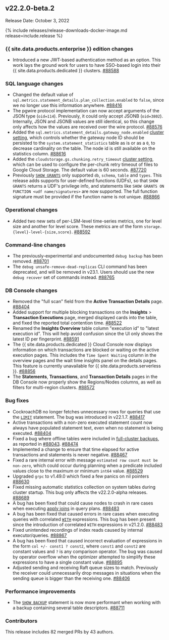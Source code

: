 ## v22.2.0-beta.2

Release Date: October 3, 2022

{% include releases/release-downloads-docker-image.md release=include.release %}

<h3 id="v22-2-0-beta-2-{{-site.data.products.enterprise-}}-edition-changes">{{ site.data.products.enterprise }} edition changes</h3>

- Introduced a new JWT-based authentication method as an option. This work lays the ground work for users to have SSO-based login into their {{ site.data.products.dedicated }} clusters. [#88588][#88588]

<h3 id="v22-2-0-beta-2-sql-language-changes">SQL language changes</h3>

- Changed the default value of `sql.metrics.statement_details.plan_collection.enabled` to `false`, since we no longer use this information anywhere. [#88416][#88416]
- The pgwire protocol implementation can now accept arguments of the JSON type (`oid=114`). Previously, it could only accept JSONB (`oid=3802`). Internally, JSON and JSONB values are still identical, so this change only affects how the values are received over the wire protocol. [#88576][#88576]
- Added the `sql.metrics.statement_details.gateway_node.enabled` [cluster setting](../{{site.versions["dev"]}}/cluster-settings.html), which controls whether the gateway node ID should be persisted to the `system.statement_statistics` table as is or as a `0`, to decrease cardinality on the table. The node id is still available on the statistics column. [#88616][#88616]
- Added the `cloudstorage.gs.chunking.retry_timeout` [cluster setting](../{{site.versions["dev"]}}/cluster-settings.html), which can be used to configure the per-chunk retry timeout of files to Google Cloud Storage. The default value is 60 seconds. [#87720][#87720]
- Previously [`SHOW GRANTS`](../{{site.versions["dev"]}}/show-grants.html) only supported `db`, `schema`, `table` and `types`. This release adds supports for user-defined functions (UDFs), so that `SHOW GRANTS` returns a UDF's privilege info, and statements like `SHOW GRANTS ON FUNCTION <udf name/signatures>` are now supported. The full function signature must be provided if the function name is not unique. [#88866][#88866]

<h3 id="v22-2-0-beta-2-operational-changes">Operational changes</h3>

- Added two new sets of per-LSM-level time-series metrics, one for level size and another for level score. These metrics are of the form `storage.{level}-level-{size,score}`. [#88592][#88592]

<h3 id="v22-2-0-beta-2-command-line-changes">Command-line changes</h3>

- The previously-experimental and undocumented `debug backup` has been removed. [#88701][#88701]
- The `debug unsafe-remove-dead-replicas` CLI command has been deprecated, and will be removed in v23.1. Users should use the new `debug recover` set of commands instead. [#88765][#88765]

<h3 id="v22-2-0-beta-2-db-console-changes">DB Console changes</h3>

- Removed the "full scan" field from the **Active Transaction Details** page. [#88404][#88404]
- Added support for multiple blocking transactions on the **Insights** > **Transaction Executions** page, merged displayed cards into the table, and fixed the reported total contention time. [#88522][#88522]
- Renamed the **Insights Overview** table column "execution id" to "latest execution id". This will help avoid confusion since the UI only shows the latest ID per fingerprint. [#88591][#88591]
- The {{ site.data.products.dedicated }} Cloud Console now displays information on which transactions are blocked or waiting on the active execution pages. This includes the `Time Spent Waiting` column in the overview pages and the wait time insights panel on the details pages. This feature is currently unavailable for {{ site.data.products.serverless }}. [#88856][#88856]
- The **Statements**, **Transactions**, and **Transaction Details** pages in the DB Console now properly show the Regions/Nodes columns, as well as filters for multi-region clusters. [#88572][#88572]

<h3 id="v22-2-0-beta-2-bug-fixes">Bug fixes</h3>

- CockroachDB no longer fetches unnecessary rows for queries that use the [`LIMIT`](../{{site.versions["dev"]}}/limit-offset.html) statement. The bug was introduced in v22.1.7. [#88417][#88417]
- Active transactions with a non-zero executed statement count now always have populated statement text, even when no statement is being executed. [#88404][#88404]
- Fixed a bug where offline tables were included in [full-cluster backups](../{{site.versions["dev"]}}/backup.html#backup-a-cluster), as reported in [#88043](https://github.com/cockroachdb/cockroach/issues/88043). [#88474][#88474]
- Implemented a change to ensure that time elapsed for active transactions and statements is never negative. [#88467][#88467]
- Fixed a rare internal error with message `estimated row count must be non-zero`, which could occur during planning when a predicate included values close to the maximum or minimum `int64` value. [#88529][#88529]
- Upgraded `grpc` to v1.49.0 which fixed a few panics on nil pointers [#88630][#88630]
- Fixed missing automatic statistics collection on system tables during cluster startup. This bug only affects the v22.2.0-alpha releases. [#88689][#88689]
- A bug has been fixed that could cause nodes to crash in rare cases when executing [apply joins](../{{site.versions["dev"]}}/joins.html#apply-joins) in query plans. [#88483][#88483]
- A bug has been fixed that caused errors in rare cases when executing queries with correlated [`WITH`](../{{site.versions["dev"]}}/common-table-expressions.html) expressions. This bug has been present since the introduction of correlated `WITH` expressions in v21.2.0. [#88483][#88483]
- Fixed unintended recordings of index reads caused by internal executor/queries. [#88867][#88867]
- A bug has been fixed that caused incorrect evaluation of expressions in the form `col +/- const1 ? const2`, where `const1` and `const2` are constant values and `?` is any comparison operator. The bug was caused by operator overflow when the optimizer attempted to simplify these expressions to have a single constant value. [#88895][#88895]
- Adjusted sending and receiving Raft queue sizes to match. Previously the receiver could unnecessarily drop messages in situations when the sending queue is bigger than the receiving one. [#88406][#88406]

<h3 id="v22-2-0-beta-2-performance-improvements">Performance improvements</h3>

- The [`SHOW BACKUP`](../{{site.versions["dev"]}}/show-backup.html) statement is now more performant when working with a backup containing several table descriptors. [#88711][#88711]

<h3 id="v22-2-0-beta-2-contributors">Contributors</h3>

This release includes 82 merged PRs by 43 authors.

[#87720]: https://github.com/cockroachdb/cockroach/pull/87720
[#88358]: https://github.com/cockroachdb/cockroach/pull/88358
[#88404]: https://github.com/cockroachdb/cockroach/pull/88404
[#88406]: https://github.com/cockroachdb/cockroach/pull/88406
[#88416]: https://github.com/cockroachdb/cockroach/pull/88416
[#88417]: https://github.com/cockroachdb/cockroach/pull/88417
[#88424]: https://github.com/cockroachdb/cockroach/pull/88424
[#88467]: https://github.com/cockroachdb/cockroach/pull/88467
[#88474]: https://github.com/cockroachdb/cockroach/pull/88474
[#88483]: https://github.com/cockroachdb/cockroach/pull/88483
[#88522]: https://github.com/cockroachdb/cockroach/pull/88522
[#88529]: https://github.com/cockroachdb/cockroach/pull/88529
[#88572]: https://github.com/cockroachdb/cockroach/pull/88572
[#88576]: https://github.com/cockroachdb/cockroach/pull/88576
[#88588]: https://github.com/cockroachdb/cockroach/pull/88588
[#88591]: https://github.com/cockroachdb/cockroach/pull/88591
[#88592]: https://github.com/cockroachdb/cockroach/pull/88592
[#88610]: https://github.com/cockroachdb/cockroach/pull/88610
[#88616]: https://github.com/cockroachdb/cockroach/pull/88616
[#88624]: https://github.com/cockroachdb/cockroach/pull/88624
[#88630]: https://github.com/cockroachdb/cockroach/pull/88630
[#88689]: https://github.com/cockroachdb/cockroach/pull/88689
[#88701]: https://github.com/cockroachdb/cockroach/pull/88701
[#88711]: https://github.com/cockroachdb/cockroach/pull/88711
[#88765]: https://github.com/cockroachdb/cockroach/pull/88765
[#88784]: https://github.com/cockroachdb/cockroach/pull/88784
[#88856]: https://github.com/cockroachdb/cockroach/pull/88856
[#88866]: https://github.com/cockroachdb/cockroach/pull/88866
[#88867]: https://github.com/cockroachdb/cockroach/pull/88867
[#88895]: https://github.com/cockroachdb/cockroach/pull/88895
[32a45932b]: https://github.com/cockroachdb/cockroach/commit/32a45932b
[d6c17165f]: https://github.com/cockroachdb/cockroach/commit/d6c17165f
[f9ff657cf]: https://github.com/cockroachdb/cockroach/commit/f9ff657cf
